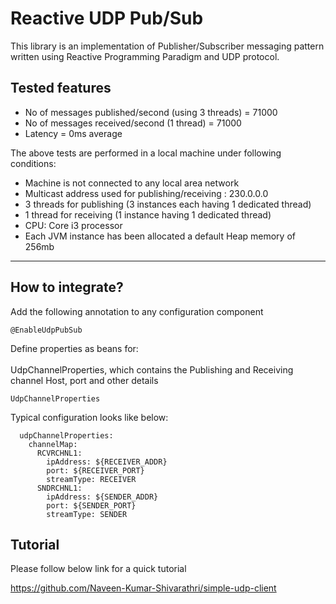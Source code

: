 # Reactive UDP Pub/Sub

This library is an implementation of Publisher/Subscriber messaging pattern written using Reactive Programming Paradigm and UDP protocol.

## Tested features

* No of messages published/second (using 3 threads) = 71000
* No of messages received/second (1 thread) = 71000
* Latency = 0ms average

The above tests are performed in a local machine under following conditions:

* Machine is not connected to any local area network
* Multicast address used for publishing/receiving : 230.0.0.0
* 3 threads for publishing (3 instances each having 1 dedicated thread)
* 1 thread for receiving  (1 instance having 1 dedicated thread)
* CPU: Core i3 processor
* Each JVM instance has been allocated a default Heap memory of 256mb

---
## How to integrate?

Add the following annotation to any configuration component

````
@EnableUdpPubSub
````

Define properties as beans for:
<br>
<br>
UdpChannelProperties, which contains the Publishing and Receiving channel Host, port and other details
````
UdpChannelProperties
````
Typical configuration looks like below:
````
  udpChannelProperties:
    channelMap:
      RCVRCHNL1:
        ipAddress: ${RECEIVER_ADDR}
        port: ${RECEIVER_PORT}
        streamType: RECEIVER
      SNDRCHNL1:
        ipAddress: ${SENDER_ADDR}
        port: ${SENDER_PORT}
        streamType: SENDER
````
## Tutorial

Please follow below link for a quick tutorial

https://github.com/Naveen-Kumar-Shivarathri/simple-udp-client